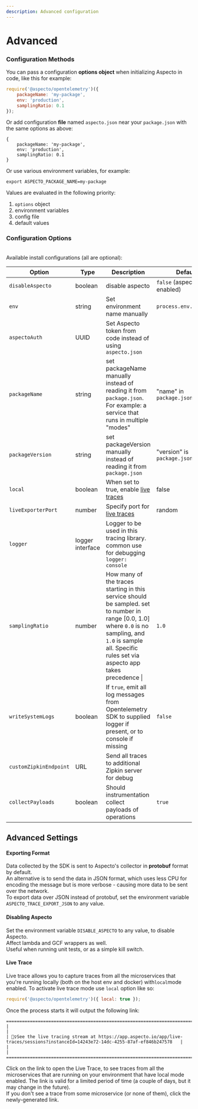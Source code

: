 ```yaml
---
description: Advanced configuration
---
```


# Advanced

### Configuration Methods

You can pass a configuration **options object** when initializing Aspecto in code, like this for example:

```javascript
require('@aspecto/opentelemetry')({
    packageName: 'my-package',
    env: 'production',
    samplingRatio: 0.1
});
```

Or add configuration **file** named `aspecto.json` near your `package.json` with the same options as above:

```
{
    packageName: 'my-package',
    env: 'production',
    samplingRatio: 0.1
}
```

Or use various environment variables, for example:

```
export ASPECTO_PACKAGE_NAME=my-package
```

Values are evaluated in the following priority:

1. `options` object
2. environment variables
3. config file
4. default values

### Configuration Options

\
Available install configurations (all are optional):

| Option                 | Type             | Description                                                                                                                                                                                                       | Default                     |
| ---------------------- | ---------------- | ----------------------------------------------------------------------------------------------------------------------------------------------------------------------------------------------------------------- | --------------------------- |
| `disableAspecto`       | boolean          | disable aspecto                                                                                                                                                                                                   | `false` (aspecto enabled)   |
| `env`                  | string           | Set environment name manually                                                                                                                                                                                     | `process.env.NODE_ENV`      |
| `aspectoAuth`          | UUID             | Set Aspecto token from code instead of using `aspecto.json`                                                                                                                                                       |                             |
| `packageName`          | string           | set packageName manually instead of reading it from `package.json`. For example: a service that runs in multiple "modes"                                                                                          | "name" in `package.json`    |
| `packageVersion`       | string           | set packageVersion manually instead of reading it from `package.json`                                                                                                                                             | "version" is `package.json` |
| `local`                | boolean          | When set to true, enable [live traces](https://www.npmjs.com/package/@aspecto/opentelemetry#live-traces)                                                                                                          | false                       |
| `liveExporterPort`     | number           | Specify port for [live traces](https://www.npmjs.com/package/@aspecto/opentelemetry#live-traces)                                                                                                                  | random                      |
| `logger`               | logger interface | Logger to be used in this tracing library. common use for debugging `logger: console`                                                                                                                             |                             |
| `samplingRatio`        | number           | How many of the traces starting in this service should be sampled. set to number in range \[0.0, 1.0] where `0.0` is no sampling, and `1.0` is sample all. Specific rules set via aspecto app takes precedence \| | `1.0`                       |
| `writeSystemLogs`      | boolean          | If `true`, emit all log messages from Opentelemetry SDK to supplied logger if present, or to console if missing                                                                                                   | `false`                     |
| `customZipkinEndpoint` | URL              | Send all traces to additional Zipkin server for debug                                                                                                                                                             |                             |
| `collectPayloads`      | boolean          | Should instrumentation collect payloads of operations                                                                                                                                                             | `true`                      |

## Advanced Settings

#### Exporting Format

Data collected by the SDK is sent to Aspecto's collector in **protobuf** format by default. \
An alternative is to send the data in JSON format, which uses less CPU for encoding the message but is more verbose - causing more data to be sent over the network. \
To export data over JSON instead of protobuf, set the environment variable  `ASPECTO_TRACE_EXPORT_JSON` to any value.

#### Disabling Aspecto

Set the environment variable `DISABLE_ASPECTO` to any value, to disable Aspecto.\
Affect lambda and GCF wrappers as well.\
Useful when running unit tests, or as a simple kill switch.

#### &#x20;**Live Trace**

Live trace allows you to capture traces from all the microservices that you're running locally (both on the host env and docker) with`local`mode enabled. To activate live trace mode use `local` option like so:

```javascript
require('@aspecto/opentelemetry')({ local: true });
```

&#x20;Once the process starts it will output the following link:

```
=====================================================================================================================================
|                                                                                                                                   |
| 🕵️‍♀️See the live tracing stream at https://app.aspecto.io/app/live-traces/sessions?instanceId=14243e72-14dc-4255-87af-ef846b247578   |
|                                                                                                                                   |
=====================================================================================================================================
```

Click on the link to open the Live Trace, to see traces from all the microservices that are running on your environment that have local mode enabled. The link is valid for a limited period of time (a couple of days, but it may change in the future). \
If you don't see a trace from some microservice (or none of them), click the newly-generated link.

##
